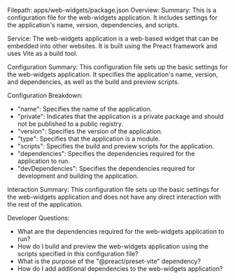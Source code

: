 Filepath: apps/web-widgets/package.json
Overview: Summary:
This is a configuration file for the web-widgets application. It includes settings for the application's name, version, dependencies, and scripts.

Service:
The web-widgets application is a web-based widget that can be embedded into other websites. It is built using the Preact framework and uses Vite as a build tool.

Configuration Summary:
This configuration file sets up the basic settings for the web-widgets application. It specifies the application's name, version, and dependencies, as well as the build and preview scripts.

Configuration Breakdown:
- "name": Specifies the name of the application.
- "private": Indicates that the application is a private package and should not be published to a public registry.
- "version": Specifies the version of the application.
- "type": Specifies that the application is a module.
- "scripts": Specifies the build and preview scripts for the application.
- "dependencies": Specifies the dependencies required for the application to run.
- "devDependencies": Specifies the dependencies required for development and building the application.

Interaction Summary:
This configuration file sets up the basic settings for the web-widgets application and does not have any direct interaction with the rest of the application.

Developer Questions:
- What are the dependencies required for the web-widgets application to run?
- How do I build and preview the web-widgets application using the scripts specified in this configuration file?
- What is the purpose of the "@preact/preset-vite" dependency?
- How do I add additional dependencies to the web-widgets application?


